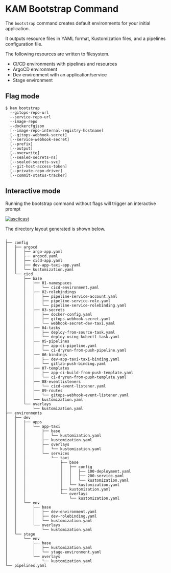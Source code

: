 # KAM Bootstrap Command

The `bootstrap` command creates default environments for your initial application.

It outputs resource files in YAML format, Kustomization files, and a pipelines configuration file.

The following resources are written to filesystem.

* CI/CD environments with pipelines and resources
* ArgoCD environment
* Dev environment with an application/service
* Stage environment

## Flag mode

```shell
$ kam bootstrap
  --gitops-repo-url
  --service-repo-url
  --image-repo
  --dockercfgjson
  [--image-repo-internal-registry-hostname]
  [--gitops-webhook-secret]
  [--service-webhook-secret]
  [--prefix]
  [--output]
  [--overwrite]
  [--sealed-secrets-ns]
  [--sealed-secrets-svc]
  [--git-host-access-token]
  [--private-repo-driver]
  [--commit-status-tracker]
```

## Interactive mode

Running the bootstrap command without flags will trigger an interactive prompt

[![asciicast](https://asciinema.org/a/P3hsAu34gvYrxp6DPsA3AgWyn.svg)](https://asciinema.org/a/P3hsAu34gvYrxp6DPsA3AgWyn)



The directory layout generated is shown below.

```
.
├── config
│   ├── argocd
│   │   ├── argo-app.yaml
│   │   ├── argocd.yaml
│   │   ├── cicd-app.yaml
│   │   ├── dev-app-taxi-app.yaml
│   │   └── kustomization.yaml
│   └── cicd
│       ├── base
│       │   ├── 01-namespaces
│       │   │   └── cicd-environment.yaml
│       │   ├── 02-rolebindings
│       │   │   ├── pipeline-service-account.yaml
│       │   │   ├── pipeline-service-role.yaml
│       │   │   └── pipeline-service-rolebinding.yaml
│       │   ├── 03-secrets
│       │   │   ├── docker-config.yaml
│       │   │   ├── gitops-webhook-secret.yaml
│       │   │   └── webhook-secret-dev-taxi.yaml
│       │   ├── 04-tasks
│       │   │   ├── deploy-from-source-task.yaml
│       │   │   └── deploy-using-kubectl-task.yaml
│       │   ├── 05-pipelines
│       │   │   ├── app-ci-pipeline.yaml
│       │   │   └── ci-dryrun-from-push-pipeline.yaml
│       │   ├── 06-bindings
│       │   │   ├── dev-app-taxi-taxi-binding.yaml
│       │   │   └── gitlab-push-binding.yaml
│       │   ├── 07-templates
│       │   │   ├── app-ci-build-from-push-template.yaml
│       │   │   └── ci-dryrun-from-push-template.yaml
│       │   ├── 08-eventlisteners
│       │   │   └── cicd-event-listener.yaml
│       │   ├── 09-routes
│       │   │   └── gitops-webhook-event-listener.yaml
│       │   └── kustomization.yaml
│       └── overlays
│           └── kustomization.yaml
├── environments
│   ├── dev
│   │   ├── apps
│   │   │   └── app-taxi
│   │   │       ├── base
│   │   │       │   └── kustomization.yaml
│   │   │       ├── kustomization.yaml
│   │   │       ├── overlays
│   │   │       │   └── kustomization.yaml
│   │   │       └── services
│   │   │           └── taxi
│   │   │               ├── base
│   │   │               │   ├── config
│   │   │               │   │   ├── 100-deployment.yaml
│   │   │               │   │   ├── 200-service.yaml
│   │   │               │   │   └── kustomization.yaml
│   │   │               │   └── kustomization.yaml
│   │   │               ├── kustomization.yaml
│   │   │               └── overlays
│   │   │                   └── kustomization.yaml
│   │   └── env
│   │       ├── base
│   │       │   ├── dev-environment.yaml
│   │       │   ├── dev-rolebinding.yaml
│   │       │   └── kustomization.yaml
│   │       └── overlays
│   │           └── kustomization.yaml
│   └── stage
│       └── env
│           ├── base
│           │   ├── kustomization.yaml
│           │   └── stage-environment.yaml
│           └── overlays
│               └── kustomization.yaml
└── pipelines.yaml
```
